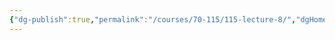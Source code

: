 ```yaml
---
{"dg-publish":true,"permalink":"/courses/70-115/115-lecture-8/","dgHomeLink":true,"dgPassFrontmatter":false,"dgShowBacklinks":true,"dgShowLocalGraph":true,"dgShowInlineTitle":false}
---
```

